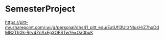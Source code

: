 # SemesterProject
https://pitt-my.sharepoint.com/:w:/g/personal/dhs41_pitt_edu/EatUfl3UrzNIusHrZ7hxDdMBzThGk-Rrv4ZnAxEg3OFSTw?e=Oa0buK
